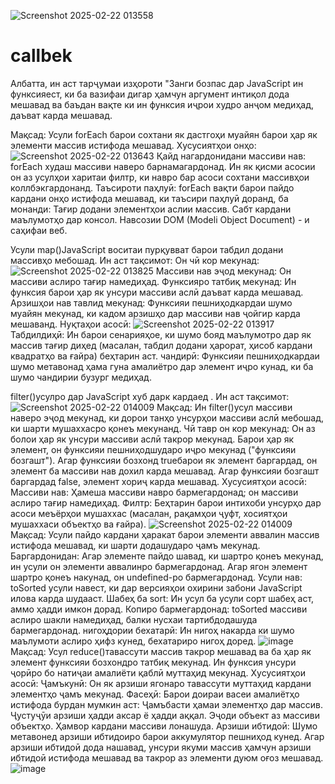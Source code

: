 ![Screenshot 2025-02-22 013558](https://github.com/user-attachments/assets/72ca4759-8a7b-4f4c-a373-5763651e86ed)


# callbek
Албатта, ин аст тарҷумаи изҳороти "Занги бозпас дар JavaScript ин функсияест, ки ба вазифаи дигар ҳамчун аргумент интиқол дода мешавад ва баъдан вақте ки ин функсия иҷрои худро анҷом медиҳад, даъват карда мешавад.

Мақсад: Усули forEach барои сохтани як дастгоҳи муайян барои ҳар як элементи массив истифода мешавад.
Хусусиятҳои онҳо:
![Screenshot 2025-02-22 013643](https://github.com/user-attachments/assets/4e49af3c-d87f-41a6-a4fc-865446c8687f)
Қайд нагардонидани массиви нав: forEach худаш массиви наверо барнамагардонад. Ин як қисми асосии он аз усулҳои харитаи филтр, ки навро бар асоси сохтани массивҳои коллбэкгардонанд. Таъсироти паҳлуӣ: forEach вақти барои пайдо кардани онҳо истифода мешавад, ки таъсири паҳлуӣ доранд, ба монанди: Тағир додани элементҳои аслии массив. Сабт кардани маълумотҳо дар консол. Навсозии DOM (Modeli Object Document) - и саҳифаи веб.

Усули map()JavaScript воситаи пурқувват барои табдил додани массивҳо мебошад. Ин аст тақсимот:
Он чӣ кор мекунад:
![Screenshot 2025-02-22 013825](https://github.com/user-attachments/assets/b1b4aade-e79f-4d48-8945-a5d39189f165)
Массиви нав эҷод мекунад: Он массиви аслиро тағир намедиҳад. Функсияро татбиқ мекунад: Ин функсия барои ҳар як унсури массиви аслӣ даъват карда мешавад. Арзишҳои нав тавлид мекунад: Функсияи пешниҳодкардаи шумо муайян мекунад, ки кадом арзишҳо дар массиви нав ҷойгир карда мешаванд. Нуқтаҳои асосӣ:
![Screenshot 2025-02-22 013917](https://github.com/user-attachments/assets/73cee25c-2535-450c-8904-899cf5580b30)
Табдилдиҳӣ: Ин барои сенарияҳое, ки шумо бояд маълумотро дар як массив тағир диҳед (масалан, табдил додани ҳарорат, ҳисоб кардани квадратҳо ва ғайра) беҳтарин аст. чандирӣ: Функсияи пешниҳодкардаи шумо метавонад ҳама гуна амалиётро дар элемент иҷро кунад, ки ба шумо чандирии бузург медиҳад.

filter()усулро дар JavaScript хуб дарк кардаед .
Ин аст тақсимот:
![Screenshot 2025-02-22 014009](https://github.com/user-attachments/assets/dfd6d113-b116-4283-83d2-28380c5192c3)
Мақсад: Ин filter()усул массиви наверо эҷод мекунад, ки дорои танҳо унсурҳои массиви аслӣ мебошад, ки шарти мушаххасро қонеъ мекунанд. Чӣ тавр он кор мекунад: Он аз болои ҳар як унсури массиви аслӣ такрор мекунад. Барои ҳар як элемент, он функсияи пешниҳодшударо иҷро мекунад ("функсияи бозгашт"). Агар функсияи бозхонд trueбарои як элемент баргардад, он элемент ба массиви нав дохил карда мешавад. Агар функсияи бозгашт баргардад false, элемент хориҷ карда мешавад. Хусусиятҳои асосӣ: Массиви нав: Ҳамеша массиви навро бармегардонад; он массиви аслиро тағир намедиҳад. Филтр: Беҳтарин барои интихоби унсурҳо дар асоси меъёрҳои мушаххас (масалан, рақамҳои ҷуфт, хосиятҳои мушаххаси объектҳо ва ғайра).
![Screenshot 2025-02-22 014009](https://github.com/user-attachments/assets/3f5fd969-2fd8-4a91-9017-64acb5f472f3)
Мақсад: Усули пайдо кардани ҳаракат барои элементи аввалин массив истифода мешавад, ки шарти додашударо ҷамъ мекунад. Баргардонидан: Агар элементе пайдо шавад, ки шартро қонеъ мекунад, ин усули он элементи аввалинро бармегардонад. Агар ягон элемент шартро қонеъ накунад, он undefined-ро бармегардонад.
Усули нав: toSorted усули навест, ки дар версияҳои охирини забони JavaScript илова карда шудааст. Шабеҳ ба sort: Ин усул ба усули сорт шабеҳ аст, аммо ҳадди имкон дорад. Копиро бармегардонад: toSorted массиви аслиро шакли намедиҳад, балки нусхаи тартибдодашуда бармегардонад. нигоҳдории бехатарӣ: Ин нигоҳ накарда ки шумо маълумоти аслиро ҳифз кунед, бехатариро нигоҳ доред.
![image](https://github.com/user-attachments/assets/9c9b91d9-2385-4073-baa3-1c6e487298ed)
Мақсад: Усул reduce()тавассути массив такрор мешавад ва ба ҳар як элемент функсияи бозхондро татбиқ мекунад. Ин функсия унсури ҷорӣро бо натиҷаи амалиёти қаблӣ муттаҳид мекунад. Хусусиятҳои асосӣ: Ҷамъкунӣ: Он як арзиши ягонаро тавассути муттаҳид кардани элементҳо ҷамъ мекунад. Фасеҳӣ: Барои доираи васеи амалиётҳо истифода бурдан мумкин аст: Ҷамъбасти ҳамаи элементҳо дар массив. Ҷустуҷӯи арзиши ҳадди аксар ё ҳадди аққал. Эҷоди объект аз массиви объектҳо. Ҳамвор кардани массиви лонашуда. Арзиши ибтидоӣ: Шумо метавонед арзиши ибтидоиро барои аккумулятор пешниҳод кунед. Агар арзиши ибтидоӣ дода нашавад, унсури якуми массив ҳамчун арзиши ибтидоӣ истифода мешавад ва такрор аз элементи дуюм оғоз мешавад.
![image](https://github.com/user-attachments/assets/af7757e6-2b1a-469e-ae3c-3f1e892ff3c7)






